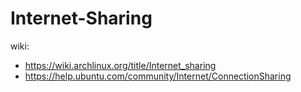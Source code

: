 # Internet-Sharing
wiki:
- https://wiki.archlinux.org/title/Internet_sharing
- https://help.ubuntu.com/community/Internet/ConnectionSharing
